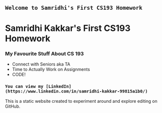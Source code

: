 ## `Welcome to Samridhi's First CS193 Homework`

#  Samridhi Kakkar's First CS193 Homework
### My Favourite Stuff About CS 193

- Connect with Seniors aka TA
- Time to Actually Work on Assignments
- CODE!

### `You can view my [LinkedIn] (https://www.linkedin.com/in/samridhi-kakkar-99815a1b0/) `

This is a static website created to experiment around and explore editing on GitHub. 
